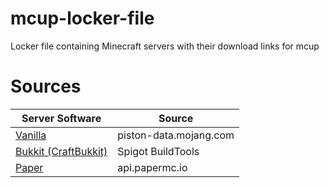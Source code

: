 # mcup-locker-file
Locker file containing Minecraft servers with their download links for mcup

# Sources
| Server Software                                            | Source                 |
|------------------------------------------------------------|------------------------|
| [Vanilla](https://www.minecraft.net/en-us/download/server) | piston-data.mojang.com |
| [Bukkit (CraftBukkit)](https://dev.bukkit.org/)            | Spigot BuildTools      |
| [Paper](https://papermc.io/)                               | api.papermc.io         |
